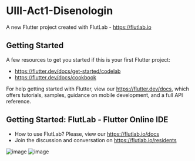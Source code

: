 # UIII-Act1-Disenologin

A new Flutter project created with FlutLab - https://flutlab.io

## Getting Started

A few resources to get you started if this is your first Flutter project:

- https://flutter.dev/docs/get-started/codelab
- https://flutter.dev/docs/cookbook

For help getting started with Flutter, view our
https://flutter.dev/docs, which offers tutorials,
samples, guidance on mobile development, and a full API reference.

## Getting Started: FlutLab - Flutter Online IDE

- How to use FlutLab? Please, view our https://flutlab.io/docs
- Join the discussion and conversation on https://flutlab.io/residents


![image](https://github.com/Rodriguezb128/Ulll-Act1-DisenoL/assets/143763162/8aa14538-a334-4c16-89ed-64ae58754528)
![image](https://github.com/Rodriguezb128/Ulll-Act1-DisenoL/assets/143763162/4e372925-e92d-4bf8-984c-0d9070980cb7)
